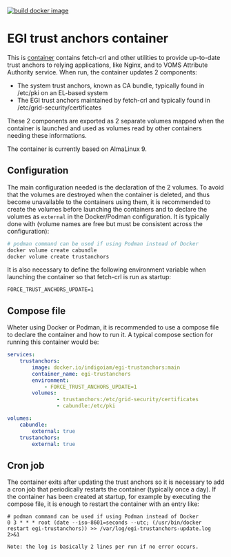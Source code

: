 [![build docker image](https://github.com/indigo-iam/egi-trust-anchors-container/actions/workflows/build-docker-image.yml/badge.svg)](https://github.com/indigo-iam/egi-trust-anchors-container/actions/workflows/build-docker-image.yml)

# EGI trust anchors container

This is [container](https://hub.docker.com/r/indigoiam/egi-trustanchors) contains fetch-crl and other utilities
to provide up-to-date trust anchors to relying applications, like Nginx, and to VOMS Attribute Authority service. When run,
the container updates 2 components:

- The system trust anchors, known as CA bundle, typically found in /etc/pki on an EL-based system
- The EGI trust anchors maintained by fetch-crl and typically found in /etc/grid-security/certificates

These 2 components are exported as 2 separate volumes mapped when the container is launched and used as volumes read by other
containers needing these informations.

The container is currently based on AlmaLinux 9.


## Configuration

The main configuration needed is the declaration of the 2 volumes. To avoid that the volumes are destroyed when the container is
deleted, and thus become unavailable to the containers using them, it is recommended to create the volumes before launching
the containers and to declare the volumes as `external` in the Docker/Podman configuration. It is typically done with (volume names are
free but must be consistent across the configuration):

```bash
# podman command can be used if using Podman instead of Docker
docker volume create cabundle
docker volume create trustanchors
```

It is also necessary to define the following environment variable when launching the container so that fetch-crl is run as startup:

```
FORCE_TRUST_ANCHORS_UPDATE=1
```


## Compose file

Wheter using Docker or Podman, it is recommended to use a compose file to declare the container and how to run it. A typical
compose section for running this container would be:

```yaml
services:
    trustanchors:
        image: docker.io/indigoiam/egi-trustanchors:main
        container_name: egi-trustanchors
        environment:
            - FORCE_TRUST_ANCHORS_UPDATE=1
        volumes:
                - trustanchors:/etc/grid-security/certificates
                - cabundle:/etc/pki

volumes:
    cabundle:
        external: true
    trustanchors:
        external: true


```

## Cron job

The container exits after updating the trust anchors so it is necessary to add a cron job that periodically restarts the container
(typically once a day). If the container has been created at startup, for example by executing the compose file, it is enough to
restart the container with an entry like:

```
# podman command can be used if using Podman instead of Docker
0 3 * * * root (date --iso-8601=seconds --utc; (/usr/bin/docker restart egi-trustanchors)) >> /var/log/egi-trustanchors-update.log 2>&1
```

`Note: the log is basically 2 lines per run if no error occurs.`
